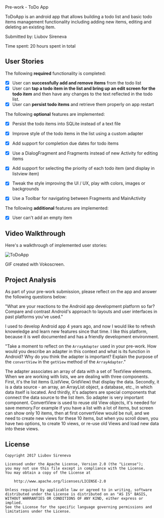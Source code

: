 
Pre-work - ToDo App

ToDoApp is an android app that allows building a todo list and basic todo items management functionality including adding new items, editing and deleting an existing item.

Submitted by: Liubov Sireneva

Time spent: 20 hours spent in total

## User Stories

The following **required** functionality is completed:

* [x] User can **successfully add and remove items** from the todo list
* [x] User can **tap a todo item in the list and bring up an edit screen for the todo item** and then have any changes to the text reflected in the todo list.
* [x] User can **persist todo items** and retrieve them properly on app restart

The following **optional** features are implemented:

* [x] Persist the todo items into SQLite instead of a text file
* [x] Improve style of the todo items in the list using a custom adapter
* [x] Add support for completion due dates for todo items 
* [x] Use a DialogFragment and Fragments instead of new Activity for editing items
* [x] Add support for selecting the priority of each todo item (and display in listview item)
* [x] Tweak the style improving the UI / UX, play with colors, images or backgrounds
* [x]  Use a Toolbar for navigating between Fragments and MainActivity


The following **additional** features are implemented:

* [x] User can't add an empty item

## Video Walkthrough

Here's a walkthrough of implemented user stories:

<img src='http://i.imgur.com/ft93QSE.gif' title='ToDoApp'/>

GIF created with Vokoscreen.

## Project Analysis

As part of your pre-work submission, please reflect on the app and answer the following questions below:

"What are your reactions to the Android app development platform so far? Compare and contrast Android's approach to layouts and user interfaces in past platforms you've used."

I used to develop Android app 4 years ago, and now I would like to refresh knoweledge and learn new features since that time.
I like this platform, because it is well documented and has a friendly development environment.

"Take a moment to reflect on the `ArrayAdapter` used in your pre-work. How would you describe an adapter in this context and what is its function in Android? Why do you think the adapter is important? Explain the purpose of the `convertView` in the `getView` method of the `ArrayAdapter`."

The adapter associates an array of data with a set of TextView elements. When we are working with lists, we are dealing with three components. First, it's the list items (ListView, GridView) that display the data. 
Secondly, it is a data source - an array, an ArrayList object, a database, etc., in which  data itself is located. And thirdly, it's adapters are special components that connect the data source to the list item. So adapter is very important component.
ConvertView is used to reuse old View objects, it's needed for save memory.For example if you have a list with a lot of items, but screen can show only 10 items, then at first convertView would be null, 
and we need to create new views for these 10 items, but when you scroll down, you have two options, to create 10 views, or re-use old Views and load new data into these views.

## License

    Copyright 2017 Liubov Sireneva

    Licensed under the Apache License, Version 2.0 (the "License");
    you may not use this file except in compliance with the License.
    You may obtain a copy of the License at

        http://www.apache.org/licenses/LICENSE-2.0

    Unless required by applicable law or agreed to in writing, software
    distributed under the License is distributed on an "AS IS" BASIS,
    WITHOUT WARRANTIES OR CONDITIONS OF ANY KIND, either express or implied.
    See the License for the specific language governing permissions and
    limitations under the License.